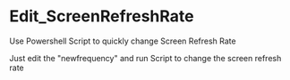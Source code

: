 # Edit_ScreenRefreshRate
Use Powershell Script to quickly change Screen Refresh Rate

Just edit the "newfrequency" and run Script to change the screen refresh rate
